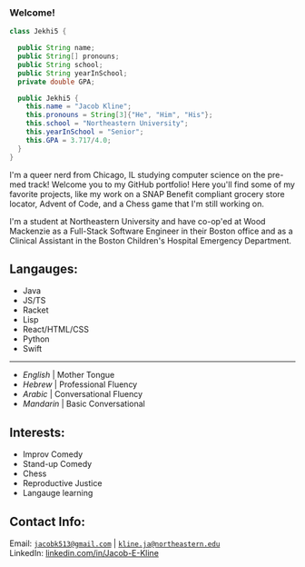 ### Welcome!

```Java
class Jekhi5 {

  public String name;
  public String[] pronouns;
  public String school;
  public String yearInSchool;
  private double GPA;

  public Jekhi5 {
    this.name = "Jacob Kline";
    this.pronouns = String[3]{"He", "Him", "His"};
    this.school = "Northeastern University";
    this.yearInSchool = "Senior";
    this.GPA = 3.717/4.0;
  }
}
```

I'm a queer nerd from Chicago, IL studying computer science on the pre-med track! Welcome you to my GitHub portfolio! Here you'll find some of my favorite projects, like my work on a SNAP Benefit compliant grocery store locator, Advent of Code, and a Chess game that I'm still working on.

I'm a student at Northeastern University and have co-op'ed at Wood Mackenzie as a Full-Stack Software Engineer in their Boston office and as a Clinical Assistant in the Boston Children's Hospital Emergency Department.

## Langauges:
- Java
- JS/TS
- Racket
- Lisp
- React/HTML/CSS
- Python
- Swift
-----------------------------
- *English* | Mother Tongue
- *Hebrew* | Professional Fluency
- *Arabic* | Conversational Fluency
- *Mandarin* | Basic Conversational

## Interests:

- Improv Comedy
- Stand-up Comedy
- Chess
- Reproductive Justice
- Langauge learning

## Contact Info:

Email: [`jacobk513@gmail.com`](mailto:jacobk513@gmail.com) | [`kline.ja@northeastern.edu`](mailto:kline.ja@northeastern.edu) \
LinkedIn: [linkedin.com/in/Jacob-E-Kline](https://www.linkedin.com/in/jacob-e-kline)
